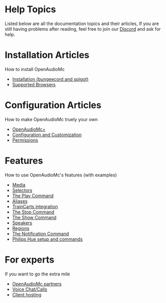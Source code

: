 # Help Topics
Listed below are all the documentation topics and their articles, If you are still having problems after reading, feel free to join our [Discord](https://discord.openaudiomc.net/) and ask for help.

# Installation Articles
How to install OpenAudioMc
- [Installation (bungeecord and spigot)](installation.md)
- [Supported Browsers](browsers.md)

# Configuration Articles
How to make OpenAudioMc truely your own
- [OpenAudioMc+](OpenAudioMc+.md)
- [Configuration and Customization](configuration.md)
- [Permissions](permissions.md)

# Features
How to use OpenAudioMc's features (with examples)
- [Media](media.md)
- [Selectors](selectors.md)
- [The Play Command](play.md)
- [Aliases](alias.md)
- [TrainCarts integration](traincarts.md)
- [The Stop Command](stop.md)
- [The Show Command](show.md)
- [Speakers](speakers.md)
- [Regions](regions.md)
- [The Notification Command](notifications.md)
- [Philips Hue setup and commands](hue.md)
 
# For experts
If you want to go the extra mile
- [OpenAudioMc partners](partners.md)
- [Voice Chat/Calls](voicechat.md)
- [Client hosting](client.md)
 